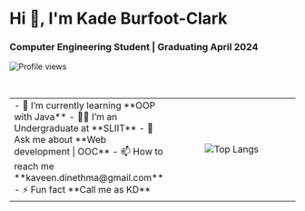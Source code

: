 # Hi 👋, I'm Kade Burfoot-Clark

### Computer Engineering Student | Graduating April 2024

![Profile views](https://komarev.com/ghpvc/?username=kade-eng&label=Profile%20views&color=0e75b6&style=flat)

<br>

<table align="center">
<tr border="none">
<td width="50%" align="left">
- 🌱 I’m currently learning **OOP with Java**
- 🧑‍🎓 I’m an Undergraduate at **SLIIT**
- 💬 Ask me about **Web development | OOC**
- 📫 How to reach me **kaveen.dinethma@gmail.com**
- ⚡ Fun fact **Call me as KD**
</td>
<td width="50%" align="center">

  ![Top Langs](https://github-readme-stats.vercel.app/api/top-langs/?username=kade-eng&langs_count_private=true&theme=radical&card_width=445)

</td>
</tr>
</table>
